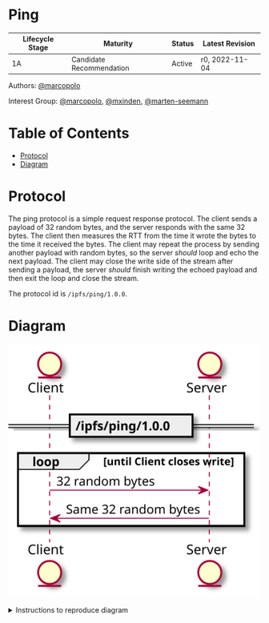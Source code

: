 # Ping <!-- omit in toc -->

| Lifecycle Stage | Maturity                 | Status | Latest Revision |
| --------------- | ------------------------ | ------ | --------------- |
| 1A              | Candidate Recommendation | Active | r0, 2022-11-04  |

Authors: [@marcopolo]

Interest Group: [@marcopolo], [@mxinden], [@marten-seemann]

[@marcopolo]: https://github.com/mxinden
[@mxinden]: https://github.com/mxinden
[@marten-seemann]: https://github.com/marten-seemann

# Table of Contents <!-- omit in toc -->
- [Protocol](#protocol)
- [Diagram](#diagram)

# Protocol

The ping protocol is a simple request response protocol. The client sends a
payload of 32 random bytes, and the server responds with the same 32 bytes. The
client then measures the RTT from the time it wrote the bytes to the time it
received the bytes. The client may repeat the process by sending another payload
with random bytes, so the server _should_ loop and echo the next payload. The
client may close the write side of the stream after sending a payload, the
server _should_ finish writing the echoed payload and then exit the loop and
close the stream.

The protocol id is `/ipfs/ping/1.0.0`.

# Diagram

![Ping Protocol Diagram](./ping.svg)

<details>
  <summary>Instructions to reproduce diagram</summary>

From the root, run:  `plantuml -tsvg ping/ping.md`

```
@startuml
skinparam backgroundColor white

entity Client
entity Server

== /ipfs/ping/1.0.0 ==
loop until Client closes write
    Client -> Server: 32 random bytes
    Client <- Server: Same 32 random bytes
end
@enduml
```

</details>
